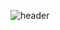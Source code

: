 ![header](https://capsule-render.vercel.app/api?type=wave&color=4B89DC&height=300&section=header&text=Welcome!&fontSize=100)
